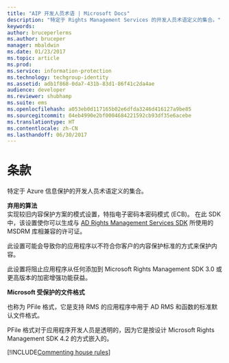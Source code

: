 ```yaml
---
title: "AIP 开发人员术语 | Microsoft Docs"
description: "特定于 Rights Management Services 的开发人员术语定义的集合。"
keywords: 
author: bruceperlerms
ms.author: bruceper
manager: mbaldwin
ms.date: 01/23/2017
ms.topic: article
ms.prod: 
ms.service: information-protection
ms.technology: techgroup-identity
ms.assetid: adb1f868-0da7-431b-83d1-86f41c2da4ae
audience: developer
ms.reviewer: shubhamp
ms.suite: ems
ms.openlocfilehash: a053eb0d117165b02e6dfda3246d416127a9be85
ms.sourcegitcommit: 04eb4990e2bf0004684221592cb93df35e6acebe
ms.translationtype: HT
ms.contentlocale: zh-CN
ms.lasthandoff: 06/30/2017
---
```

# <a name="terms"></a>条款

特定于 Azure 信息保护的开发人员术语定义的集合。

**弃用的算法**  
实现较旧内容保护方案的模式设置，特指电子密码本密码模式 (ECB)。 在此 SDK 中，该设置使你可以生成与 [AD Rights Management Services SDK](https://msdn.microsoft.com/library/windows/desktop/cc530379.aspx) 所使用的 MSDRM 库相兼容的许可证。

此设置可能会导致你的应用程序以不符合你客户的内容保护标准的方式来保护内容。

此设置将阻止应用程序从任何添加到 Microsoft Rights Management SDK 3.0 或更高版本的加密增强功能获益。

**Microsoft 受保护的文件格式**

也称为 PFile 格式，它是支持 RMS 的应用程序中用于 AD RMS 和函数的标准默认文件格式。

PFile 格式对于应用程序开发人员是透明的，因为它是按设计 Microsoft Rights Management SDK 4.2 的方式嵌入的。


[!INCLUDE[Commenting house rules](../includes/houserules.md)]